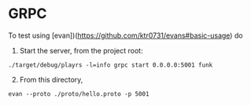 GRPC
====

To test using [evan])(https://github.com/ktr0731/evans#basic-usage) do

1. Start the server, from the project root:
```
./target/debug/playrs -l=info grpc start 0.0.0.0:5001 funk
```

2. From this directory,
```
evan --proto ./proto/hello.proto -p 5001
```
